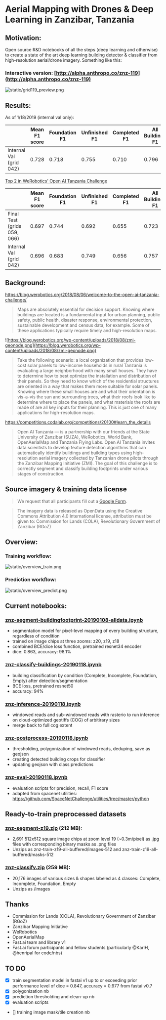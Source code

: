 # Aerial Mapping with Drones & Deep Learning in Zanzibar, Tanzania

## Motivation:

Open source R&D notebooks of all the steps (deep learning and otherwise) to create a state of the art deep learning building detector & classifier from high-resolution aerial/drone imagery. Something like this: 

### Interactive version: [http://alpha.anthropo.co/znz-119](http://alpha.anthropo.co/znz-119)
![static/grid119_preview.png](static/grid119_preview.png)

## Results:

As of 1/18/2019 (internal val only):

|                             | Mean F1 score | Foundation F1 | Unfinished F1 | Completed F1 | All Buildings F1 |
|-----------------------------|---------------|---------------|---------------|--------------|------------------|
| Internal Val (grid 042)     | 0.728         | 0.718         | 0.755         | 0.710        | 0.796            |


[Top 2 in WeRobotics' Open AI Tanzania Challenge](https://blog.werobotics.org/2018/12/06/announcing-the-winners-of-the-open-ai-tanzania-challenge/)


|                             | Mean F1 score | Foundation F1 | Unfinished F1 | Completed F1 | All Buildings F1 |
|-----------------------------|---------------|---------------|---------------|--------------|------------------|
| Final Test (grids 059, 066) | 0.697         | 0.744         | 0.692         | 0.655        | 0.723            |
| Internal Val (grid 042)     | 0.696         | 0.683         | 0.749         | 0.656        | 0.757            |



## Background:

https://blog.werobotics.org/2018/08/06/welcome-to-the-open-ai-tanzania-challenge/

> Maps are absolutely essential for decision support. Knowing where buildings are located is a fundamental input for urban planning, public safety, public health, disaster response, environmental protection, sustainable development and census data, for example. Some of these applications typically require timely and high-resolution maps.

![https://blog.werobotics.org/wp-content/uploads/2018/08/zmi-geonode.png](https://blog.werobotics.org/wp-content/uploads/2018/08/zmi-geonode.png)

> Take the following scenario: a local organization that provides low-cost solar panels to low-income households in rural Tanzania is evaluating a large neighborhood with many small houses. They have to determine how to best optimize the installation and distribution of their panels. So they need to know which of the residential structures are oriented in a way that makes them more suitable for solar panels. Knowing where these small houses are and what their orientation is vis-a-vis the sun and surrounding trees, what their roofs look like to determine where to place the panels, and what materials the roofs are made of are all key inputs for their planning. This is just one of many applications for high-resolution maps.



https://competitions.codalab.org/competitions/20100#learn_the_details
> Open AI Tanzania — is a partnership with our friends at the State University of Zanzibar (SUZA), WeRobotics, World Bank, OpenAerialMap and Tanzania Flying Labs. Open AI Tanzania invites data scientists to develop feature detection algorithms that can automatically identify buildings and building types using high-resolution aerial imagery collected by Tanzanian drone pilots through the Zanzibar Mapping Initiative (ZMI). The goal of this challenge is to correctly segment and classify building footprints under various stages of construction.


## Source imagery & training data license

> We request that all participants fill out a [Google Form](https://docs.google.com/forms/d/e/1FAIpQLSewpoY650nUHyl5kobIWl68Msk2QFBEC8XFCAV6lZSwbVdqUw/viewform).

> The imagery data is released as OpenData using the Creative Commons Attribution 4.0 International license, attribution must be given to: Commission for Lands (COLA), Revolutionary Government of Zanzibar (RGoZ)

## Overview:

### Training workflow:

![static/overview_train.png](static/overview_train.png)

### Prediction workflow:

![static/overview_predict.png](static/overview_predict.png)

## Current notebooks:

### [znz-segment-buildingfootprint-20190108-alldata.ipynb](znz-segment-buildingfootprint-20190108-alldata.ipynb)

- segmentation model for pixel-level mapping of every building structure, regardless of condition 
- trained on image chips at three zooms: z20, z19, z18
- combined BCE/dice loss function, pretrained resnet34 encoder
- dice: 0.863, accuracy: 98.1%

### [znz-classify-buildings-20190118.ipynb](znz-classify-buildings-20190118.ipynb)

- building classification by condition (Complete, Incomplete, Foundation, Empty) after detection/segmentation
- BCE loss, pretrained resnet50
- accuracy: 94%

### [znz-inference-20190118.ipynb](znz-inference-20190118.ipynb)

- windowed reads and sub-windowed reads with rasterio to run inference on cloud-optimized geotiffs (COG) of arbitirary sizes
- merge back to full cog extent

### [znz-postprocess-20190118.ipynb](znz-postprocess-20190118.ipynb)

- thresholding, polygonization of windowed reads, deduping, save as geojson
- creating detected building crops for classifier
- updating geojson with class predictions

### [znz-eval-20190118.ipynb](znz-eval-20190118.ipynb)

- evaluation scripts for precision, recall, F1 score
- adapted from spacenet utilities: https://github.com/SpaceNetChallenge/utilities/tree/master/python

## Ready-to-train preprocessed datasets

### [znz-segment-z19.zip](https://www.dropbox.com/s/v1zvgrv06alogkk/znz-segment-z19.zip?dl=0) (212 MB):

- 2,691 512x512 square image chips at zoom level 19 (~0.3m/pixel) as .jpg files with corresponding binary masks as .png files
- Unzips as znz-train-z19-all-buffered/images-512 and znz-train-z19-all-buffered/masks-512

### [znz-classify.zip](https://www.dropbox.com/s/9ge0a2kpuv0a0lk/znz-classify.zip?dl=0) (259 MB):  

- 20,176 images of various sizes & shapes labeled as 4 classes: Complete, Incomplete, Foundation, Empty
- Unzips as /images 


## Thanks

- Commission for Lands (COLA), Revolutionary Government of Zanzibar (RGoZ)
- Zanzibar Mapping Initiative
- WeRobotics
- OpenAerialMap
- Fast.ai team and library v1
- Fast.ai forum participants and fellow students (particularly @KarlH, @henripal for code/nbs)

## TO DO

- [x] train segmentation model in fastai v1 up to or exceeding prior performance level of dice = 0.847, accuracy = 0.977 from fastai v0.7
- [x] polygonization nb
- [x] prediction thresholding and clean-up nb
- [x] evaluation scripts

- [] training image mask/tile creation nb
